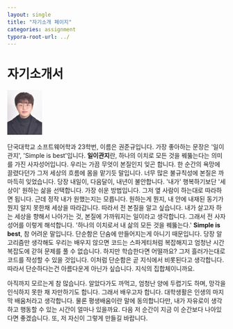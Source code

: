 ```yaml
---
layout: single
title: "자기소개 페이지"
categories: assignment
typora-root-url: ../
---
```


# 자기소개서

<img src="/images/2024-03-07-firstDocument/증명사진.jpg" alt="증명사진" style="zoom:10%;" />

단국대학교 소프트웨어학과 23학번, 이름은 권준규입니다. 가장 좋아하는 문장은 '일이관지', 'Simple is best'입니다. **일이관지**란, 하나의 이치로 모든 것을 꿰뚫는다는 의미를 가진 사자성어입니다. 우리는 가끔 무엇이 본질인지 잊곤 합니다. 한 순간의 욕망에 끌렸다던가 그저 세상의 흐름에 몸을 맡기듯 말입니다. 너무 많은 불규칙성에 본질은 까마득히 잊었습니다. 당장 내일이, 다음달이, 내년이 불안합니다. '내가' 행복하기보단 '세상이' 원하는 삶을 선택합니다. 가장 쉬운 방법입니다. 그저 옆 사람이 하는대로 따라하면 됩니다. 근데 정작 내가 원했는지는 모릅니다. 원하는게 뭔지, 내 안에 내재된 동기가 뭔지 알지 못한채 세상을 따라갑니다. 따라서 전 본질을 알고 싶습니다. 내가 살고자 하는 세상을 향해서 나아가는 것, 본질에 가까워지는 일이라고 생각합니다. 그래서 전 사자성어를 이렇게 해석합니다. '하나의 이치로서 내 삶의 모든 것을 꿰뚫는다.' **Simple is best**, 참 어려운 말입니다. 단순함은 단숨에 만들어지는게 아니기 때문입니다. 당장 알고리즘만 생각해도 우리는 배우지 않으면 코드는 스파게티처럼 복잡해지고 엄청난 시간복잡도에 갇혀 문제를 풀 수 없습니다. 하지만 학습한다면 어떨까요? 그저 흘러가는대로 코드를 작성할 수 있을 것입니다. 이처럼 단순함은 곧 지식에서 비롯된다고 생각합니다. 따라서 단순하다는건 아름다운게 아닌가 싶습니다. 지식의 집합체이니까요.

아직까지 모르는게 참 많습니다. 알았다가도 까먹고, 엄청난 양에 두렵기도 하며, 망각을 인식하지 못한 채 자만하기도 합니다. 그래서 배우고자 합니다. 대학생활은 인생의 마지막 배움처라고 생각합니다. 물론 평생배움이란 말에 동의합니다만, 내가 자유로이 생각하고 행동할 수 있는 시간이 얼마나 있을까요. 다음 저 순간이 지금 이 순간보다 나아있다면 좋겠습니다. 또, 저 자신이 그렇게 만들길 바랍니다.
